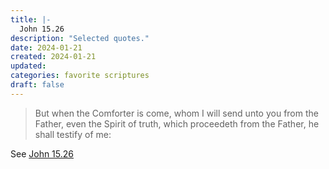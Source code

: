 ```yaml
---
title: |-
  John 15.26
description: "Selected quotes."
date: 2024-01-21
created: 2024-01-21
updated: 
categories: favorite scriptures
draft: false
---
```


> But when the Comforter is come, whom I will send unto you from the Father, even the Spirit of truth, which proceedeth from the Father, he shall testify of me:

See [John 15.26](https://www.churchofjesuschrist.org/study/scriptures/nt/john/15?id=p26&lang=eng#p26)